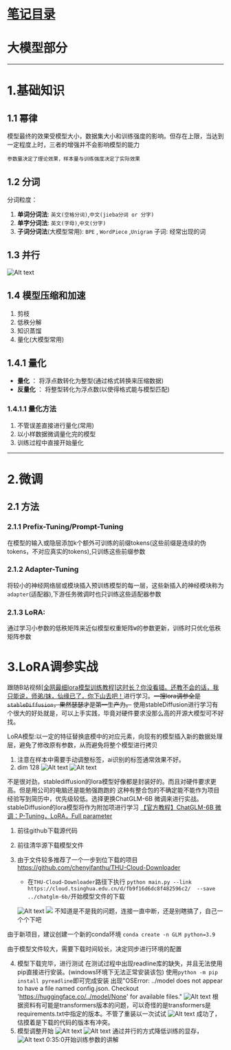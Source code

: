 # [笔记目录](目录.md)
# 大模型部分
____
# 1.基础知识
## 1.1 幂律 
模型最终的效果受模型大小，数据集大小和训练强度的影响。但存在上限，当达到一定程度上时，三者的增强并不会影响模型的能力

    参数量决定了理论效果，样本量与训练强度决定了实际效果
## 1.2 分词
分词粒度：
1. **单词分词法**: `英文(空格分词)`,`中文(jieba分词 or 分字)`
2. **单字分词法**: `英文(字母)`,`中文(分字)`
3. **子词分词法**(大模型常用): `BPE` , `WordPiece` ,`Unigram`
子词: 经常出现的词

## 1.3 并行
![Alt text](data/深度学习/Parallel.png)

## 1.4 模型压缩和加速
1. 剪枝
2. 低秩分解
3. 知识蒸馏
4. 量化(大模型常用)

## 1.4.1 量化
* **量化** ： 将浮点数转化为整型(通过格式转换来压缩数据)
* **反量化** ： 将整型转化为浮点数(以使得格式能与模型匹配)
### 1.4.1.1 量化方法
1. 不管误差直接进行量化(常用)
2. 以小样数据微调量化完的模型
3. 训练过程中直接开始量化

___
# 2.微调
## 2.1 方法
### 2.1.1 Prefix-Tuning/Prompt-Tuning
在模型的输入或隐层添加k个额外可训练的前缀tokens(这些前缀是连续的伪tokens，不对应真实的tokens),只训练这些前缀参数

### 2.1.2 Adapter-Tuning 
将较小的神经网络层或模块插入预训练模型的每一层，这些新插入的神经模块称为`adapter`(适配器),下游任务微调时也只训练这些适配器参数

### 2.1.3 LoRA:
通过学习小参数的低秩矩阵来近似模型权重矩阵`W`的参数更新，训练时只优化低秩矩阵参数

# 3.LoRA调参实战
跟随B站视频[[全网最细lora模型训练教程]这时长？你没看错。还教不会的话，我只能说，师弟/妹，仙缘已了，你下山去吧！](https://www.bilibili.com/video/BV1GP411U7fK/?spm_id_from=333.337.search-card.all.click&vd_source=3b0e33a626cf5e45835cac5d91093908)进行学习。~~一搜lora调参全是`stableDiffusion`，果然瑟瑟才是第一生产力。~~
使用stableDiffusion进行学习有个很大的好处就是，可以上手实践，毕竟对硬件要求没那么高的开源大模型可不好找。

LoRA模型:以一定的特征替换底模中的对应元素，向现有的模型插入新的数据处理层，避免了修改原有参数，从而避免将整个模型进行拷贝

1. 注意在样本中需要手动调整标签，ai识别的标签通常效果不好。
2. dim 128
   ![Alt text](data/深度学习/dim.png)
   ![Alt text](data/深度学习/process.png)

不是很对劲，stablediffusion的lora模型好像都是封装好的。而且对硬件要求更高。但是用公司的电脑还是能勉强跑跑的
这种有整合包的不确定能不能作为项目经验写到简历中，优先级较低。选择更换ChatGLM-6B 微调来进行实战。stableDiffusion的lora模型将作为附加项进行学习
[【官方教程】ChatGLM-6B 微调：P-Tuning，LoRA，Full parameter](https://www.bilibili.com/video/BV1fd4y1Z7Y5/?spm_id_from=333.788.recommend_more_video.2&vd_source=3b0e33a626cf5e45835cac5d91093908)


1. 前往github下载源代码
2. 前往清华源下载模型文件
3. 由于文件较多推荐了一个一步到位下载的项目
    https://github.com/chenyifanthu/THU-Cloud-Downloader
    * 在`THU-Cloud-Downloader`路径下执行
    `python main.py --link https://cloud.tsinghua.edu.cn/d/fb9f16d6dc8f482596c2/  --save ../chatglm-6b/`开始模型文件的下载
    
    ![Alt text](data/LLM/GLM_1.png)
    ![](data/LLM/GLM_2.png)
    不知道是不是我的问题，连接一直中断，还是别瞎搞了，自己一个个下吧

由于新项目，建议创建一个新的conda环境
`conda create -n GLM python=3.9`

   由于模型文件较大，需要下载时间较长，决定同步进行环境的配置

4. 模型下载完毕，进行测试
在测试过程中出现readline库的缺失，并且无法使用pip直接进行安装。(windows环境下无法正常安装该包)
使用`python -m pip install pyreadline`即可完成安装
出现"OSError: ../model does not appear to have a file named config.json. Checkout 'https://huggingface.co/../model/None' for available files."
![Alt text](GLM_6.png)
根据资料有可能是transformers版本的问题，可以奇怪的是transformers是requirements.txt中指定的版本。不管了重装以一次试试
![Alt text](GLM_7.png)
成功了，估摸着是下载的代码的版本有冲突。
5. 模型调整开始
![Alt text](data/LLM/GLM_3.png)
![Alt text](data/LLM/GLM_4.png)
通过并行的方式降低训练的显存，
![Alt text](data/LLM/GLM_5.png)
0:35:0开始训练参数的讲解
